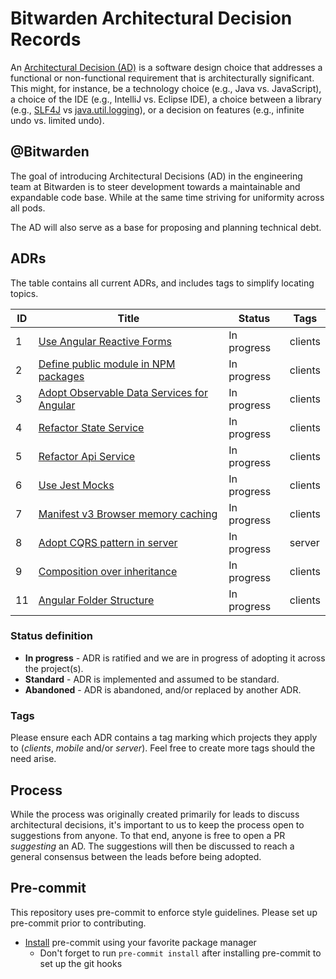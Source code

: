# Bitwarden Architectural Decision Records

An [Architectural Decision (AD)][ad] is a software design choice that addresses a functional or
non-functional requirement that is architecturally significant. This might, for instance, be a
technology choice (e.g., Java vs. JavaScript), a choice of the IDE (e.g., IntelliJ vs. Eclipse IDE),
a choice between a library (e.g., [SLF4J][slf4j] vs [java.util.logging][java.util.logging]), or a
decision on features (e.g., infinite undo vs. limited undo).

## @Bitwarden

The goal of introducing Architectural Decisions (AD) in the engineering team at Bitwarden is to
steer development towards a maintainable and expandable code base. While at the same time striving
for uniformity across all pods.

The AD will also serve as a base for proposing and planning technical debt.

## ADRs

The table contains all current ADRs, and includes tags to simplify locating topics.

| ID  | Title                                                                                        | Status      | Tags    |
| --- | -------------------------------------------------------------------------------------------- | ----------- | ------- |
| 1   | [Use Angular Reactive Forms](./decisions/0001-reactive-forms.md)                             | In progress | clients |
| 2   | [Define public module in NPM packages](./decisions/0002-public-module-npm-packages.md)       | In progress | clients |
| 3   | [Adopt Observable Data Services for Angular](./decisions/0003-observable-data-services.md)   | In progress | clients |
| 4   | [Refactor State Service](./decisions/0004-refactor-state-service.md)                         | In progress | clients |
| 5   | [Refactor Api Service](./decisions/0005-refactor-api-service.md)                             | In progress | clients |
| 6   | [Use Jest Mocks](./decisions/0006-clients-use-jest-mocks.md)                                 | In progress | clients |
| 7   | [Manifest v3 Browser memory caching](./decisions/0007-manifest-v3-browser-memory-caching.md) | In progress | clients |
| 8   | [Adopt CQRS pattern in server](./decisions/0008-adopt-CQRS-pattern-in-server.md)             | In progress | server  |
| 9   | [Composition over inheritance](./decisions/0009-angular-composition-over-inheritance.md)     | In progress | clients |
| 11  | [Angular Folder Structure](./decisions/0011-angular-folder-structure.md)                     | In progress | clients |

### Status definition

- **In progress** - ADR is ratified and we are in progress of adopting it across the project(s).
- **Standard** - ADR is implemented and assumed to be standard.
- **Abandoned** - ADR is abandoned, and/or replaced by another ADR.

### Tags

Please ensure each ADR contains a tag marking which projects they apply to (_clients_, _mobile_
and/or _server_). Feel free to create more tags should the need arise.

## Process

While the process was originally created primarily for leads to discuss architectural decisions,
it's important to us to keep the process open to suggestions from anyone. To that end, anyone is
free to open a PR _suggesting_ an AD. The suggestions will then be discussed to reach a general
consensus between the leads before being adopted.

## Pre-commit

This repository uses pre-commit to enforce style guidelines. Please set up pre-commit prior to
contributing.

- [Install](https://pre-commit.com/#install) pre-commit using your favorite package manager
  - Don't forget to run `pre-commit install` after installing pre-commit to set up the git hooks

[ad]: https://en.wikipedia.org/wiki/Architectural_decision
[slf4j]: https://www.slf4j.org/
[java.util.logging]:
  https://docs.oracle.com/javase/8/docs/api/java/util/logging/package-summary.html
